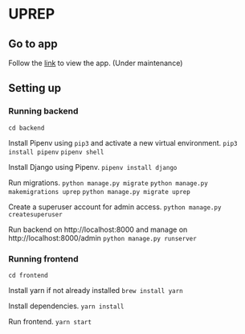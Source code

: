 # UPREP

## Go to app

Follow the [link](https://sonybean20.github.io/uprep/index.html) to view the app. (Under maintenance)

## Setting up

### Running backend
`cd backend`

Install Pipenv using `pip3` and activate a new virtual environment.
`pip3 install pipenv`
`pipenv shell`

Install Django using Pipenv.
`pipenv install django`

Run migrations.
`python manage.py migrate`
`python manage.py makemigrations uprep`
`python manage.py migrate uprep`

Create a superuser account for admin access.
`python manage.py createsuperuser`

Run backend on http://localhost:8000 and manage on http://localhost:8000/admin
`python manage.py runserver`

### Running frontend
`cd frontend`

Install yarn if not already installed
`brew install yarn`

Install dependencies.
`yarn install`

Run frontend.
`yarn start`
